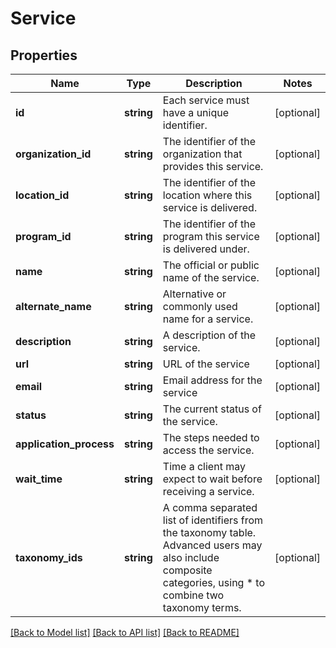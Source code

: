 # Service

## Properties
Name | Type | Description | Notes
------------ | ------------- | ------------- | -------------
**id** | **string** | Each service must have a unique identifier. | [optional] 
**organization_id** | **string** | The identifier of the organization that provides this service. | [optional] 
**location_id** | **string** | The identifier of the location where this service is delivered. | [optional] 
**program_id** | **string** | The identifier of the program this service is delivered under. | [optional] 
**name** | **string** | The official or public name of the service. | [optional] 
**alternate_name** | **string** | Alternative or commonly used name for a service. | [optional] 
**description** | **string** | A description of the service. | [optional] 
**url** | **string** | URL of the service | [optional] 
**email** | **string** | Email address for the service | [optional] 
**status** | **string** | The current status of the service. | [optional] 
**application_process** | **string** | The steps needed to access the service. | [optional] 
**wait_time** | **string** | Time a client may expect to wait before receiving a service. | [optional] 
**taxonomy_ids** | **string** | A comma separated list of identifiers from the taxonomy table. Advanced users may also include composite categories, using * to combine two taxonomy terms. | [optional] 

[[Back to Model list]](../README.md#documentation-for-models) [[Back to API list]](../README.md#documentation-for-api-endpoints) [[Back to README]](../README.md)


